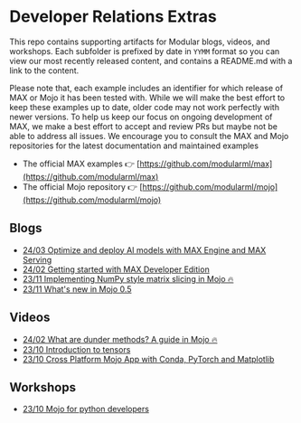 # Developer Relations Extras

This repo contains supporting artifacts for Modular blogs, videos, and
workshops. Each subfolder is prefixed by date in `YYMM` format so you can view our
most recently released content, and contains a README.md with a link to the
content.

Please note that, each example includes an identifier for which release of MAX
or Mojo it has been tested with. While we will make the best effort to keep
these examples up to date, older code may not work perfectly with newer
versions. To help us keep our focus on ongoing development of MAX, we make a
best effort to accept and review PRs but maybe not be able to address all
issues. We encourage you to consult the MAX and Mojo repositories for the latest
documentation and maintained examples

* The official MAX examples 👉 [https://github.com/modularml/max](https://github.com/modularml/max)
* The official Mojo repository 👉 [https://github.com/modularml/mojo](https://github.com/modularml/mojo)

## Blogs

* [24/03 Optimize and deploy AI models with MAX Engine and MAX Serving](./blogs/2403-max-optimize-deploy)
* [24/02 Getting started with MAX Developer Edition](./blogs/2402-max-blogpost-demos)
* [23/11 Implementing NumPy style matrix slicing in Mojo 🔥](./blogs/2311-mojo-matrix-slice)
* [23/11 What's new in Mojo 0.5](./blogs/2311-whats-new-0-5)

## Videos

* [24/02 What are dunder methods? A guide in Mojo 🔥](./videos/2402-mojo-dunder)
* [23/10 Introduction to tensors](./videos/2310-introduction-to-tensors)
* [23/10 Cross Platform Mojo App with Conda, PyTorch and Matplotlib](./videos/2310-mojo-plotter)

## Workshops

* [23/10 Mojo for python developers](./workshops/2310-mojo-for-python-developers)
